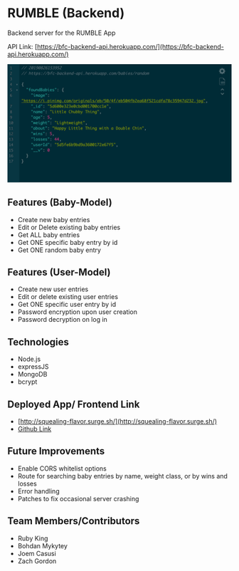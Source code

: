 # RUMBLE (Backend)

Backend server for the RUMBLE App

API Link: [https://bfc-backend-api.herokuapp.com/](https://bfc-backend-api.herokuapp.com/)

![screenshot of app](screenshot-01.png 'Screenshot 1')

## Features (Baby-Model)
- Create new baby entries
- Edit or Delete existing baby entries
- Get ALL baby entries
- Get ONE specific baby entry by id
- Get ONE random baby entry

## Features (User-Model)
- Create new user entries
- Edit or delete existing user entries
- Get ONE specific user entry by id
- Password encryption upon user creation
- Password decryption on log in

## Technologies
- Node.js
- expressJS
- MongoDB
- bcrypt

## Deployed App/ Frontend Link
- [http://squealing-flavor.surge.sh/](http://squealing-flavor.surge.sh/)
- [Github Link](https://github.com/rubyszk/bfc/)

## Future Improvements
- Enable CORS whitelist options
- Route for searching baby entries by name, weight class, or by wins and losses
- Error handling
- Patches to fix occasional server crashing

## Team Members/Contributors
- Ruby King
- Bohdan Mykytey
- Joem Casusi
- Zach Gordon